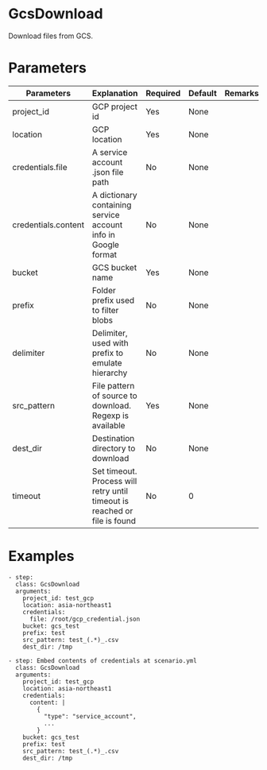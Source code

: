 # GcsDownload
Download files from GCS.

# Parameters
|Parameters|Explanation|Required|Default|Remarks|
|----------|-----------|--------|-------|-------|
|project_id|GCP project id|Yes|None||
|location|GCP location|Yes|None||
|credentials.file|A service account .json file path|No|None||
|credentials.content|A dictionary containing service account info in Google format|No|None||
|bucket|GCS bucket name|Yes|None||
|prefix|Folder prefix used to filter blobs|No|None||
|delimiter|Delimiter, used with prefix to emulate hierarchy|No|None||
|src_pattern|File pattern of source to download. Regexp is available|Yes|None||
|dest_dir|Destination directory to download|No|None||
|timeout|Set timeout. Process will retry until timeout is reached or file is found|No|0||

# Examples
```
- step:
  class: GcsDownload
  arguments:
    project_id: test_gcp
    location: asia-northeast1
    credentials:
      file: /root/gcp_credential.json
    bucket: gcs_test
    prefix: test
    src_pattern: test_(.*)_.csv
    dest_dir: /tmp

- step: Embed contents of credentials at scenario.yml
  class: GcsDownload
  arguments:
    project_id: test_gcp
    location: asia-northeast1
    credentials:
      content: |
        {
          "type": "service_account",
          ...
        }
    bucket: gcs_test
    prefix: test
    src_pattern: test_(.*)_.csv
    dest_dir: /tmp
```
